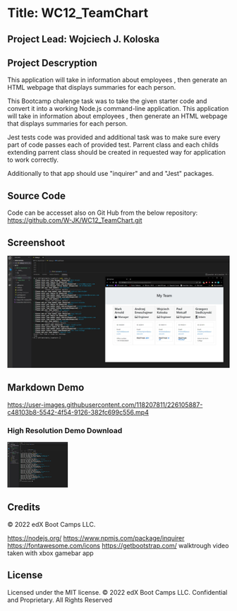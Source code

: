 #  Title: WC12_TeamChart

## Project Lead: Wojciech J. Koloska

## Project Descryption

This application will take in information about employees , then generate an HTML webpage that displays summaries for each person.

This Bootcamp chalenge task was to take the given starter code and convert it into a working Node.js command-line application.
This application will take in information about employees , then generate an HTML webpage that displays summaries for each person.

  Jest tests code was provided and additional task was to make sure every part of code passes each of provided test.
  Parrent class and each childs extending parrent class should be created in requested way for application to work correctly.

Additionally to that app should use "inquirer" and and "Jest" packages. 


## Source Code 

Code can be accesset also on Git Hub from the below repository: 
https://github.com/W-JK/WC12_TeamChart.git

## Screenshoot 

![Terminal with visible web](./assets/LiveSite%20with%20Terminal%20Output.JPG)


## Markdown Demo 


https://user-images.githubusercontent.com/118207811/226105887-c48103b8-5542-4f54-9126-382fc699c556.mp4


### High Resolution Demo Download

[![High Resolution Demo](./assets/Demo%20thumbial.png)](./assets/WC12_TeamChart%20walktrough%20_Trim.mp4)

## Credits

© 2022 edX Boot Camps LLC.

https://nodejs.org/
https://www.npmjs.com/package/inquirer
https://fontawesome.com/icons 
https://getbootstrap.com/
walktrough video taken with xbox gamebar app

## License 

Licensed under the MIT license.
© 2022 edX Boot Camps LLC. Confidential and Proprietary. All Rights Reserved


